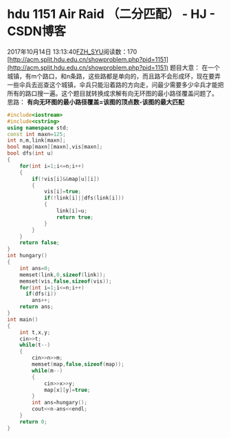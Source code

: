 # hdu 1151 Air Raid （二分匹配） - HJ - CSDN博客
2017年10月14日 13:13:40[FZH_SYU](https://me.csdn.net/feizaoSYUACM)阅读数：170
[http://acm.split.hdu.edu.cn/showproblem.php?pid=1151](http://acm.split.hdu.edu.cn/showproblem.php?pid=1151)
题目大意： 
在一个城镇，有m个路口，和n条路，这些路都是单向的，而且路不会形成环，现在要弄一些伞兵去巡查这个城镇，伞兵只能沿着路的方向走，问最少需要多少伞兵才能把所有的路口搜一遍。这个题目就转换成求解有向无环图的最小路径覆盖问题了。
思路： 
**有向无环图的最小路径覆盖=该图的顶点数-该图的最大匹配**
```cpp
#include<iostream>
#include<cstring>
using namespace std;
const int maxn=125;
int n,m,link[maxn];
bool map[maxn][maxn],vis[maxn];
bool dfs(int u)
{
    for(int i=1;i<=n;i++)
    {
        if(!vis[i]&&map[u][i])
        {
            vis[i]=true;
            if(!link[i]||dfs(link[i]))
            {
                link[i]=u;
                return true;
            } 
        }
    }
    return false;
}
int hungary()
{
    int ans=0;
    memset(link,0,sizeof(link));        
    memset(vis,false,sizeof(vis));
    for(int i=1;i<=n;i++)
      if(dfs(i))
        ans++;
    return ans;
}
int main()
{
    int t,x,y;
    cin>>t;
    while(t--)
    {
        cin>>n>>m;
        memset(map,false,sizeof(map));
        while(m--)
        {
            cin>>x>>y;
            map[x][y]=true;
        } 
        int ans=hungary();
        cout<<n-ans<<endl;
    } 
    return 0;
}
```
